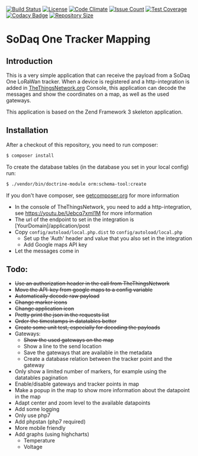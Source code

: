 [![Build Status](https://travis-ci.org/aiolos/sodaq-one-tracker-mapping.svg?branch=master)](https://travis-ci.org/aiolos/sodaq-one-tracker-mapping)
[![License](https://img.shields.io/github/license/aiolos/sodaq-one-tracker-mapping.svg)](LICENSE.md)
[![Code Climate](https://codeclimate.com/github/aiolos/sodaq-one-tracker-mapping/badges/gpa.svg)](https://codeclimate.com/github/aiolos/sodaq-one-tracker-mapping)
[![Issue Count](https://codeclimate.com/github/aiolos/sodaq-one-tracker-mapping/badges/issue_count.svg)](https://codeclimate.com/github/aiolos/sodaq-one-tracker-mapping)
[![Test Coverage](https://codeclimate.com/github/aiolos/sodaq-one-tracker-mapping/badges/coverage.svg)](https://codeclimate.com/github/aiolos/sodaq-one-tracker-mapping/coverage)
[![Codacy Badge](https://api.codacy.com/project/badge/Grade/0248f3aa5ecf408e832e4536c397bb73)](https://www.codacy.com/app/aiolos/sodaq-one-tracker-mapping?utm_source=github.com&amp;utm_medium=referral&amp;utm_content=aiolos/sodaq-one-tracker-mapping&amp;utm_campaign=Badge_Grade)
[![Repository Size](https://reposs.herokuapp.com/?path=aiolos/sodaq-one-tracker-mapping)](https://github.com/ruddfawcett/reposs)

# SoDaq One Tracker Mapping

## Introduction

This is a very simple application that can receive the payload from a SoDaq One LoRaWan tracker. 
When a device is registered and a http-integration is added in [TheThingsNetwork.org](TheThingsNetwork.org) Console, this application
can decode the messages and show the coordinates on a map, as well as the used gateways.

This application is based on the Zend Framework 3 skeleton application.

## Installation

After a checkout of this repository, you need to run composer:

```bash
$ composer install
```

To create the database tables (in the database you set in your local config) run:
```bash
$ ./vendor/bin/doctrine-module orm:schema-tool:create
```

If you don't have composer, see [getcomposer.org](http://getcomposer.org) for more information

- In the console of TheThingsNetwork, you need to add a http-integration, see https://youtu.be/Uebcq7xmI1M for more information
- The url of the endpoint to set in the integration is [YourDomain]/application/post
- Copy `config/autoload/local.php.dist` to `config/autoload/local.php`
    - Set up the 'Auth' header and value that you also set in the integration
    - Add Google maps API key
- Let the messages come in

## Todo:

- ~~Use an authorization header in the call from TheThingsNetwork~~
- ~~Move the API-key from google maps to a config variable~~
- ~~Automatically decode raw payload~~
- ~~Change marker icons~~
- ~~Change application icon~~
- ~~Pretty print the json in the requests list~~
- ~~Order the timestamps in datatables better~~
- ~~Create some unit test, especially for decoding the payloads~~
- Gateways:
    - ~~Show the used gateways on the map~~
    - Show a line to the send location
    - Save the gateways that are available in the metadata
    - Create a database relation between the tracker point and the gateway
- Only show a limited number of markers, for example using the datatables pagination
- Enable/disable gateways and tracker points in map
- Make a popup in the map to show more information about the datapoint in the map
- Adapt center and zoom level to the available datapoints
- Add some logging
- Only use php7
- Add phpstan (php7 required)
- More mobile friendly
- Add graphs (using highcharts)
    - Temperature
    - Voltage